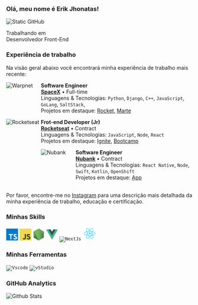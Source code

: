 

### Olá, meu nome é Erik Jhonatas!

<img src="https://img.shields.io/static/v1?label=Overview&message=Erlckz&color=f8efd4&style=for-the-badge&logo=GitHub" alt="Static GitHub">

<p>Trabalhando em<br/>Desenvolvedor Front-End</p>





### Experiência de trabalho

Na visão geral abaixo você encontrará minha experiência de trabalho mais recente:

[<img align="left" height="94px" width="94px" alt="Warpnet" src="https://www.spacex.com/static/images/share.jpg"/>](https://www.spacex.com/)

**Software Engineer** \
[**SpaceX**](https://www.spacex.com/) • Full-time \
Linguagens & Tecnologias: `Python`, `Django`, `C++`, `JavaScript`, `GoLang`, `SaltStack`,\
Projetos em destaque: [Rocket](https://www.spacex.com/), [Marte](<https://pt.wikipedia.org/wiki/Marte_(planeta)>)
<br/>

[<img align="left" height="94px" width="94px" alt="Rocketseat" src="https://yt3.ggpht.com/ytc/AKedOLQkXnYChXAHOeBQLzwhk1_BHYgUXs6ITQOakoeNoQ=s900-c-k-c0x00ffffff-no-rj"/>](https://rocketseat.com.br/)

**Frot-end Developer (Jr)** \
[**Rocketseat**](https://rocketseat.com.br/) • Contract \
Linguagens & Tecnologias: `JavaScript`, `Node`, `React`\
Projetos em destaque: [Ignite](), [Bootcamp]()
<br/>

[<img align="left" height="94px" width="94px" alt="Nubank" src="https://nubank.com.br/images/nu-icon.png?v=2"/>](https://nubank.com.br/)

**Software Engineer** \
[**Nubank**](https://nubank.com.br/) • Contract \
Linguagens & Tecnologias: `React Native`, `Node`, `Swift`, `Kotlin`, `OpenShift` \
Projetos em destaque: [App](https://nubank.com.br/)
<br/>
<br/>

Por favor, encontre-me no [Instagram](https://www.instagram.com/erlckz/) para uma descrição mais detalhada da minha experiência de trabalho, educação e certificação.





###  Minhas Skills

<code><img height="32" src="https://raw.githubusercontent.com/github/explore/80688e429a7d4ef2fca1e82350fe8e3517d3494d/topics/typescript/typescript.png" alt="Typescript"/></code>
<code><img height="32" src="https://raw.githubusercontent.com/github/explore/80688e429a7d4ef2fca1e82350fe8e3517d3494d/topics/javascript/javascript.png" alt="Javascript"/></code>
<code><img height="32" src="https://raw.githubusercontent.com/github/explore/80688e429a7d4ef2fca1e82350fe8e3517d3494d/topics/nodejs/nodejs.png" alt="Nodejs"/></code>
<code><img height="32" src="https://raw.githubusercontent.com/github/explore/80688e429a7d4ef2fca1e82350fe8e3517d3494d/topics/vue/vue.png" alt="Vue"/></code>
<code><img height="32" src="https://cdn.discordapp.com/attachments/1274864327270072432/1274864352964644875/Vector.png?ex=66c3cd73&is=66c27bf3&hm=670c41d36cd71d05f3bd65ee0a843baba85ba676b6b86de31ccd70f521ef7ad2&" alt="NextJs"/></code>
<code><img height="38" src="https://raw.githubusercontent.com/github/explore/80688e429a7d4ef2fca1e82350fe8e3517d3494d/topics/react/react.png" alt="React"/></code>





###  Minhas Ferramentas

<code><img height="32" src="https://cdn.discordapp.com/attachments/1274864327270072432/1274866854522916937/Mask_group.png?ex=66c3cfc7&is=66c27e47&hm=00d8f9acece044f2b6ee4ad8b79a15300d0863c7e74ce9b7327bf03383d83fc2&" alt="Vscode"/></code>
<code><img height="32" src="https://cdn.discordapp.com/attachments/1274864327270072432/1274866855781072959/Group_8.png?ex=66c3cfc8&is=66c27e48&hm=9207083b1ef32ede9b5e03858e898f4b407a97d98312ee689cfdfd8790265af0&" alt="vStudio"/></code>







###  GitHub Analytics

  <tr>
    <td>
      <img
        align="left"
        src="https://github-readme-stats.vercel.app/api?username=erlckz&theme=dark&hide_border=false&include_all_commits=true"
        alt="Github Stats"
      />
    </td>
   </tr>

